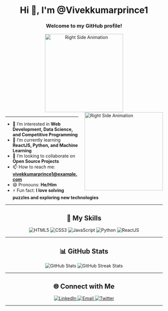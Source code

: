<h1 align="center">Hi 👋, I'm @Vivekkumarprince1</h1>
<h3 align="center">Welcome to my GitHub profile!</h3>

<div align="center">
  <img src="https://github.com/7oSkaaa/7oSkaaa/raw/main/Images/Right_Side.gif" alt="Right Side Animation" width="250"/>
</div><div style="float: right; margin-left: 20px;">
  <img src="https://github.com/7oSkaaa/7oSkaaa/raw/main/Images/Right_Side.gif" alt="Right Side Animation" width="250"/>
</div>

---

- 👀 I’m interested in **Web Development, Data Science, and Competitive Programming**  
- 🌱 I’m currently learning **ReactJS, Python, and Machine Learning**  
- 💞️ I’m looking to collaborate on **Open Source Projects**  
- 📫 How to reach me: **vivekkumarprince1@example.com**  
- 😄 Pronouns: **He/Him**  
- ⚡ Fun fact: **I love solving puzzles and exploring new technologies**  

---

<h2 align="center">🚀 My Skills</h2>
<p align="center">
  <img src="https://img.shields.io/badge/HTML5-E34F26?style=for-the-badge&logo=html5&logoColor=white" alt="HTML5"/>
  <img src="https://img.shields.io/badge/CSS3-1572B6?style=for-the-badge&logo=css3&logoColor=white" alt="CSS3"/>
  <img src="https://img.shields.io/badge/JavaScript-F7DF1E?style=for-the-badge&logo=javascript&logoColor=black" alt="JavaScript"/>
  <img src="https://img.shields.io/badge/Python-3776AB?style=for-the-badge&logo=python&logoColor=white" alt="Python"/>
  <img src="https://img.shields.io/badge/ReactJS-61DAFB?style=for-the-badge&logo=react&logoColor=black" alt="ReactJS"/>
</p>

---

<h2 align="center">📊 GitHub Stats</h2>
<div align="center">
  <img src="https://github-readme-stats.vercel.app/api?username=Vivekkumarprince1&show_icons=true&theme=radical" alt="GitHub Stats"/>
  <img src="https://github-readme-streak-stats.herokuapp.com/?user=Vivekkumarprince1&theme=radical" alt="GitHub Streak Stats"/>
</div>

---

<h2 align="center">🌐 Connect with Me</h2>
<p align="center">
  <a href="https://linkedin.com/in/your-linkedin" target="_blank">
    <img src="https://img.shields.io/badge/LinkedIn-0A66C2?style=for-the-badge&logo=linkedin&logoColor=white" alt="LinkedIn"/>
  </a>
  <a href="mailto:vivekkumarprince1@example.com" target="_blank">
    <img src="https://img.shields.io/badge/Email-D14836?style=for-the-badge&logo=gmail&logoColor=white" alt="Email"/>
  </a>
  <a href="https://twitter.com/your-twitter" target="_blank">
    <img src="https://img.shields.io/badge/Twitter-1DA1F2?style=for-the-badge&logo=twitter&logoColor=white" alt="Twitter"/>
  </a>
</p>

---

<!---
Vivekkumarprince1/Vivekkumarprince1 is a ✨ special ✨ repository because its `README.md` (this file) appears on your GitHub profile.
You can click the Preview link to take a look at your changes.
--->
